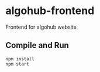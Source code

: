 # algohub-frontend
Frontend for algohub website

## Compile and Run

    npm install
    npm start



